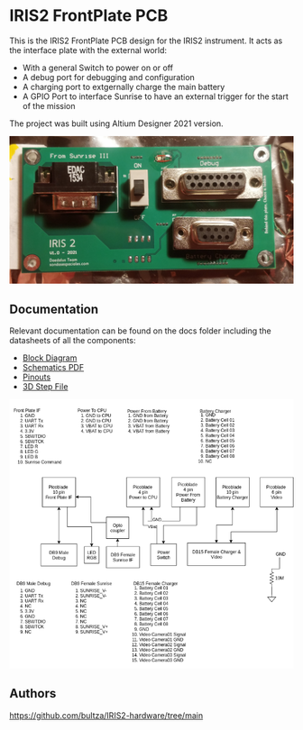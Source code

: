 # IRIS2 FrontPlate PCB
This is the IRIS2 FrontPlate PCB design for the IRIS2 instrument. It acts as the interface plate with the external world:
* With a general Switch to power on or off
* A debug port for debugging and configuration
* A charging port to extgernally charge the main battery
* A GPIO Port to interface Sunrise to have an external trigger for the start of the mission

The project was built using Altium Designer 2021 version.

![IRIS-2 Front Plate from the top](https://github.com/bultza/IRIS2-hardware/blob/main/IRIS2_PCB_FrontPlate/docs/IRIS2_Front_plate_PCB.jpg?raw=true)

## Documentation
Relevant documentation can be found on the docs folder including the datasheets of all the components:
* [Block Diagram](https://github.com/bultza/IRIS2-hardware/blob/main/IRIS2_PCB_FrontPlate/docs/IRIS2_FrontPlate.png)
* [Schematics PDF](https://github.com/bultza/IRIS2-hardware/blob/main/IRIS2_PCB_FrontPlate/docs/IRIS2_PCB_FrontPlate.pdf?raw=true)
* [Pinouts](https://github.com/bultza/IRIS2-hardware/blob/main/IRIS2_PCB_FrontPlate/docs/IRIS2_pinouts.xlsx)
* [3D Step File](https://github.com/bultza/IRIS2-hardware/blob/main/IRIS2_PCB_FrontPlate/docs/IRIS2_PCB_FrontPlate_3D.step)

![IRIS-2 Front Plate Block Diagram](https://github.com/bultza/IRIS2-hardware/blob/main/IRIS2_PCB_FrontPlate/docs/IRIS2_FrontPlate.png?raw=true)

## Authors
https://github.com/bultza/IRIS2-hardware/tree/main

